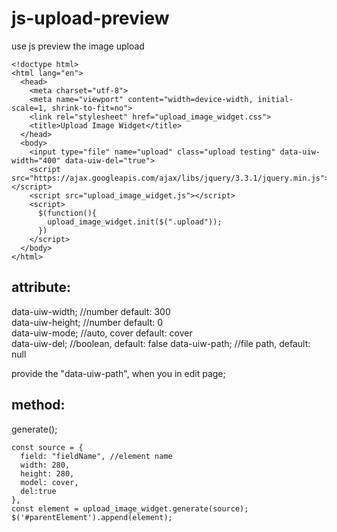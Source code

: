 # js-upload-preview
use js preview the image upload

```
<!doctype html>
<html lang="en">
  <head>
    <meta charset="utf-8">
    <meta name="viewport" content="width=device-width, initial-scale=1, shrink-to-fit=no">
    <link rel="stylesheet" href="upload_image_widget.css">
    <title>Upload Image Widget</title>
  </head>
  <body>
    <input type="file" name="upload" class="upload testing" data-uiw-width="400" data-uiw-del="true">
    <script src="https://ajax.googleapis.com/ajax/libs/jquery/3.3.1/jquery.min.js"></script>
    <script src="upload_image_widget.js"></script>
    <script>
      $(function(){
        upload_image_widget.init($(".upload"));
      })
    </script>
  </body>
</html>
```

## attribute:<br>
data-uiw-width; //number default: 300<br>
data-uiw-height; //number default: 0<br>
data-uiw-mode; //auto, cover default: cover<br>
data-uiw-del; //boolean, default: false
data-uiw-path; //file path, default: null

provide the "data-uiw-path", when you in edit page;

## method:
generate();

```
const source = {
  field: "fieldName", //element name
  width: 280,
  height: 280,
  model: cover,
  del:true
},
const element = upload_image_widget.generate(source);
$('#parentElement').append(element);
```

